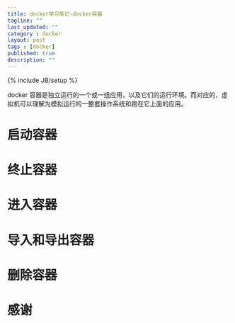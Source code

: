 ```yaml
---
title: docker学习笔记-docker容器
tagline: ""
last_updated: ""
category : docker
layout: post
tags : [docker]
published: true
description: ""
---
```

{% include JB/setup %}

docker 容器是独立运行的一个或一组应用，以及它们的运行环境。而对应的，虚拟机可以理解为模拟运行的一整套操作系统和跑在它上面的应用。  

# 启动容器  

# 终止容器  

# 进入容器  

# 导入和导出容器  

# 删除容器  

# 感谢  
